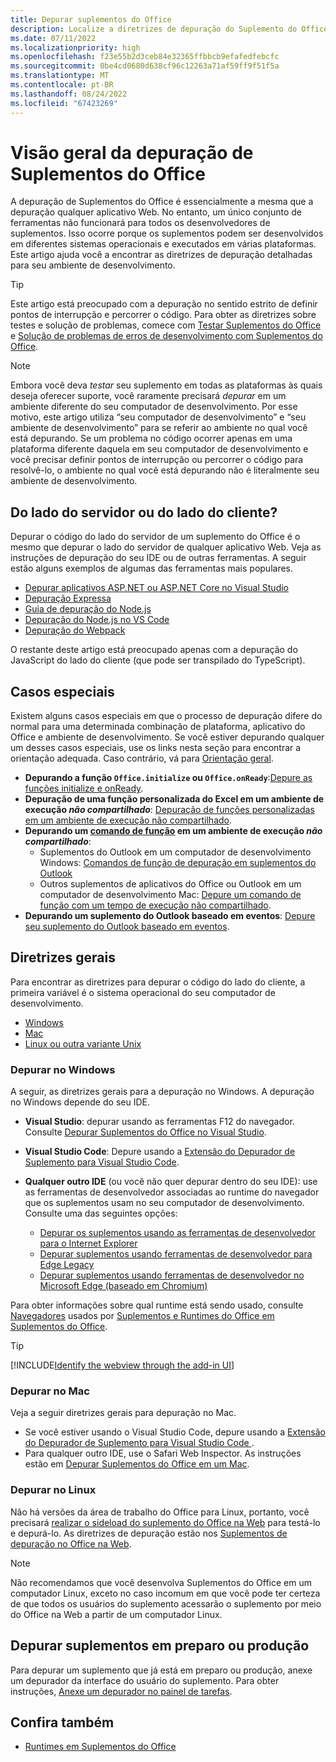 ```yaml
---
title: Depurar suplementos do Office
description: Localize a diretrizes de depuração do Suplemento do Office para seu ambiente de desenvolvimento.
ms.date: 07/11/2022
ms.localizationpriority: high
ms.openlocfilehash: f23e55b2d3ceb84e32365ffbbcb9efafedfebcfc
ms.sourcegitcommit: 0be4cd0680d638cf96c12263a71af59ff9f51f5a
ms.translationtype: MT
ms.contentlocale: pt-BR
ms.lasthandoff: 08/24/2022
ms.locfileid: "67423269"
---
```

# <a name="overview-of-debugging-office-add-ins"></a>Visão geral da depuração de Suplementos do Office

A depuração de Suplementos do Office é essencialmente a mesma que a depuração qualquer aplicativo Web. No entanto, um único conjunto de ferramentas não funcionará para todos os desenvolvedores de suplementos. Isso ocorre porque os suplementos podem ser desenvolvidos em diferentes sistemas operacionais e executados em várias plataformas. Este artigo ajuda você a encontrar as diretrizes de depuração detalhadas para seu ambiente de desenvolvimento.

> [!TIP]
> Este artigo está preocupado com a depuração no sentido estrito de definir pontos de interrupção e percorrer o código. Para obter as diretrizes sobre testes e solução de problemas, comece com [Testar Suplementos do Office](test-debug-office-add-ins.md) e [Solução de problemas de erros de desenvolvimento com Suplementos do Office](troubleshoot-development-errors.md).

> [!NOTE]
> Embora você deva *testar* seu suplemento em todas as plataformas às quais deseja oferecer suporte, você raramente precisará *depurar* em um ambiente diferente do seu computador de desenvolvimento. Por esse motivo, este artigo utiliza “seu computador de desenvolvimento” e “seu ambiente de desenvolvimento” para se referir ao ambiente no qual você está depurando. Se um problema no código ocorrer apenas em uma plataforma diferente daquela em seu computador de desenvolvimento e você precisar definir pontos de interrupção ou percorrer o código para resolvê-lo, o ambiente no qual você está depurando não é literalmente seu ambiente de desenvolvimento.

## <a name="server-side-or-client-side"></a>Do lado do servidor ou do lado do cliente?

Depurar o código do lado do servidor de um suplemento do Office é o mesmo que depurar o lado do servidor de qualquer aplicativo Web. Veja as instruções de depuração do seu IDE ou de outras ferramentas. A seguir estão alguns exemplos de algumas das ferramentas mais populares.

- [Depurar aplicativos ASP.NET ou ASP.NET Core no Visual Studio](/visualstudio/debugger/how-to-enable-debugging-for-aspnet-applications)
- [Depuração Expressa](https://expressjs.com/en/guide/debugging.html)
- [Guia de depuração do Node.js](https://nodejs.org/en/docs/guides/debugging-getting-started/)
- [Depuração do Node.js no VS Code](https://code.visualstudio.com/docs/nodejs/nodejs-debugging)
- [Depuração do Webpack](https://webpack.js.org/contribute/debugging/)

O restante deste artigo está preocupado apenas com a depuração do JavaScript do lado do cliente (que pode ser transpilado do TypeScript).

## <a name="special-cases"></a>Casos especiais

Existem alguns casos especiais em que o processo de depuração difere do normal para uma determinada combinação de plataforma, aplicativo do Office e ambiente de desenvolvimento. Se você estiver depurando qualquer um desses casos especiais, use os links nesta seção para encontrar a orientação adequada. Caso contrário, vá para [Orientação geral](#general-guidance).

- **Depurando a função `Office.initialize` ou `Office.onReady`**:[Depure as funções initialize e onReady](debug-initialize-onready.md).
- **Depuração de uma função personalizada do Excel em um ambiente de execução _não compartilhado_**: [Depuração de funções personalizadas em um ambiente de execução não compartilhado](../excel/custom-functions-debugging.md).
- **Depurando um [comando de função](../design/add-in-commands.md#types-of-add-in-commands) em um ambiente de execução _não compartilhado_**: 
    - Suplementos do Outlook em um computador de desenvolvimento Windows: [Comandos de função de depuração em suplementos do Outlook](../outlook/debug-ui-less.md) 
    - Outros suplementos de aplicativos do Office ou Outlook em um computador de desenvolvimento Mac: [Depure um comando de função com um tempo de execução não compartilhado](debug-function-command.md).
- **Depurando um suplemento do Outlook baseado em eventos**: [Depure seu suplemento do Outlook baseado em eventos](../outlook/debug-autolaunch.md). 
 
## <a name="general-guidance"></a>Diretrizes gerais

Para encontrar as diretrizes para depurar o código do lado do cliente, a primeira variável é o sistema operacional do seu computador de desenvolvimento.

- [Windows](#debug-on-windows)
- [Mac](#debug-on-mac)
- [Linux ou outra variante Unix](#debug-on-linux)

### <a name="debug-on-windows"></a>Depurar no Windows

A seguir, as diretrizes gerais para a depuração no Windows. A depuração no Windows depende do seu IDE.

- **Visual Studio**: depurar usando as ferramentas F12 do navegador. Consulte [Depurar Suplementos do Office no Visual Studio](../develop/debug-office-add-ins-in-visual-studio.md).
- **Visual Studio Code**: Depure usando a [Extensão do Depurador de Suplemento para Visual Studio Code](debug-with-vs-extension.md).
- **Qualquer outro IDE** (ou você não quer depurar dentro do seu IDE): use as ferramentas de desenvolvedor associadas ao runtime do navegador que os suplementos usam no seu computador de desenvolvimento. Consulte uma das seguintes opções:

    - [Depurar os suplementos usando as ferramentas de desenvolvedor para o Internet Explorer](debug-add-ins-using-f12-tools-ie.md)
    - [Depurar suplementos usando ferramentas de desenvolvedor para Edge Legacy](debug-add-ins-using-devtools-edge-legacy.md)
    - [Depurar suplementos usando ferramentas de desenvolvedor no Microsoft Edge (baseado em Chromium)](debug-add-ins-using-devtools-edge-chromium.md)

Para obter informações sobre qual runtime está sendo usado, consulte [Navegadores](../concepts/browsers-used-by-office-web-add-ins.md) usados por [Suplementos e Runtimes do Office em Suplementos do Office](runtimes.md).

> [!TIP]
> [!INCLUDE[Identify the webview through the add-in UI](../includes/identify-webview-in-ui.md)]

### <a name="debug-on-mac"></a>Depurar no Mac

Veja a seguir diretrizes gerais para depuração no Mac.

- Se você estiver usando o Visual Studio Code, depure usando a [Extensão do Depurador de Suplemento para Visual Studio Code ](debug-with-vs-extension.md).
- Para qualquer outro IDE, use o Safari Web Inspector. As instruções estão em [Depurar Suplementos do Office em um Mac](debug-office-add-ins-on-ipad-and-mac.md).


### <a name="debug-on-linux"></a>Depurar no Linux

Não há versões da área de trabalho do Office para Linux, portanto, você precisará [realizar o sideload do suplemento do Office na Web](sideload-office-add-ins-for-testing.md) para testá-lo e depurá-lo. As diretrizes de depuração estão nos [Suplementos de depuração no Office na Web](debug-add-ins-in-office-online.md).

> [!NOTE]
> Não recomendamos que você desenvolva Suplementos do Office em um computador Linux, exceto no caso incomum em que você pode ter certeza de que todos os usuários do suplemento acessarão o suplemento por meio do Office na Web a partir de um computador Linux.

## <a name="debug-add-ins-in-staging-or-production"></a>Depurar suplementos em preparo ou produção

Para depurar um suplemento que já está em preparo ou produção, anexe um depurador da interface do usuário do suplemento. Para obter instruções, [Anexe um depurador no painel de tarefas](attach-debugger-from-task-pane.md).

## <a name="see-also"></a>Confira também

- [Runtimes em Suplementos do Office](runtimes.md)

